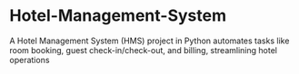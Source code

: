 # Hotel-Management-System
A Hotel Management System (HMS) project in Python automates tasks like room booking, guest check-in/check-out, and billing, streamlining hotel operations
